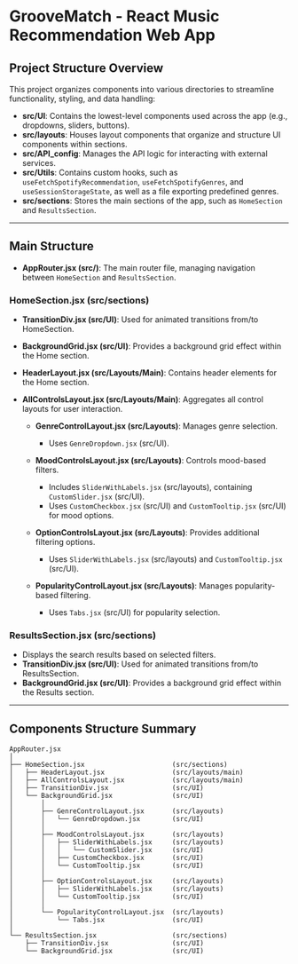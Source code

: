 # GrooveMatch - React Music Recommendation Web App

## Project Structure Overview

This project organizes components into various directories to streamline functionality, styling, and data handling:

- **src/UI**: Contains the lowest-level components used across the app (e.g., dropdowns, sliders, buttons).
- **src/layouts**: Houses layout components that organize and structure UI components within sections.
- **src/API_config**: Manages the API logic for interacting with external services.
- **src/Utils**: Contains custom hooks, such as `useFetchSpotifyRecommendation`, `useFetchSpotifyGenres`, and `useSessionStorageState`, as well as a file exporting predefined genres.
- **src/sections**: Stores the main sections of the app, such as `HomeSection` and `ResultsSection`.

---

## Main Structure

- **AppRouter.jsx (src/)**: The main router file, managing navigation between `HomeSection` and `ResultsSection`.

### HomeSection.jsx (src/sections)
- **TransitionDiv.jsx (src/UI)**: Used for animated transitions from/to HomeSection.
- **BackgroundGrid.jsx (src/UI)**: Provides a background grid effect within the Home section.
- **HeaderLayout.jsx (src/Layouts/Main)**: Contains header elements for the Home section.
- **AllControlsLayout.jsx (src/Layouts/Main)**: Aggregates all control layouts for user interaction.

    - **GenreControlLayout.jsx (src/Layouts)**: Manages genre selection.
        - Uses `GenreDropdown.jsx` (src/UI).

    - **MoodControlsLayout.jsx (src/Layouts)**: Controls mood-based filters.
        - Includes `SliderWithLabels.jsx` (src/layouts), containing `CustomSlider.jsx` (src/UI).
        - Uses `CustomCheckbox.jsx` (src/UI) and `CustomTooltip.jsx` (src/UI) for mood options.

    - **OptionControlsLayout.jsx (src/Layouts)**: Provides additional filtering options.
        - Uses `SliderWithLabels.jsx` (src/layouts) and `CustomTooltip.jsx` (src/UI).

    - **PopularityControlLayout.jsx (src/Layouts)**: Manages popularity-based filtering.
        - Uses `Tabs.jsx` (src/UI) for popularity selection.

### ResultsSection.jsx (src/sections)
- Displays the search results based on selected filters.
- **TransitionDiv.jsx (src/UI)**: Used for animated transitions from/to ResultsSection.
- **BackgroundGrid.jsx (src/UI)**: Provides a background grid effect within the Results section.

---

## Components Structure Summary
```plaintext
AppRouter.jsx
│
├── HomeSection.jsx                      (src/sections)
│   ├── HeaderLayout.jsx                 (src/layouts/main)
│   ├── AllControlsLayout.jsx            (src/layouts/main)
│   ├── TransitionDiv.jsx                (src/UI)
│   └── BackgroundGrid.jsx               (src/UI)
│       │
│       ├── GenreControlLayout.jsx       (src/layouts)
│       │   └── GenreDropdown.jsx        (src/UI)
│       │
│       ├── MoodControlsLayout.jsx       (src/layouts)
│       │   ├── SliderWithLabels.jsx     (src/layouts)
│       │   │   └── CustomSlider.jsx     (src/UI)
│       │   ├── CustomCheckbox.jsx       (src/UI)
│       │   └── CustomTooltip.jsx        (src/UI)
│       │
│       ├── OptionControlsLayout.jsx     (src/layouts)
│       │   ├── SliderWithLabels.jsx     (src/layouts)
│       │   └── CustomTooltip.jsx        (src/UI)
│       │
│       └── PopularityControlLayout.jsx  (src/layouts)
│           └── Tabs.jsx                 (src/UI)
│
└── ResultsSection.jsx                   (src/sections)
    ├── TransitionDiv.jsx                (src/UI)
    └── BackgroundGrid.jsx               (src/UI)

